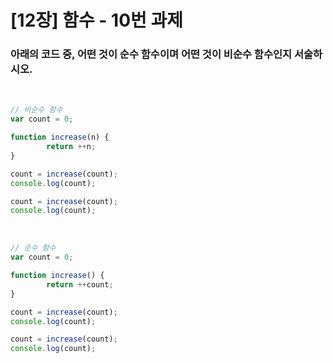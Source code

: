 [12장] 함수 - 10번 과제
======================
### 아래의 코드 중, 어떤 것이 순수 함수이며 어떤 것이 비순수 함수인지 서술하시오.

<br>

```JavaScript
// 비순수 함수
var count = 0;

function increase(n) {
		return ++n;
}

count = increase(count);
console.log(count);

count = increase(count);
console.log(count);
```

<br>

```JavaScript
// 순수 함수
var count = 0;

function increase() {
		return ++count;
}

count = increase(count);
console.log(count);

count = increase(count);
console.log(count);
```